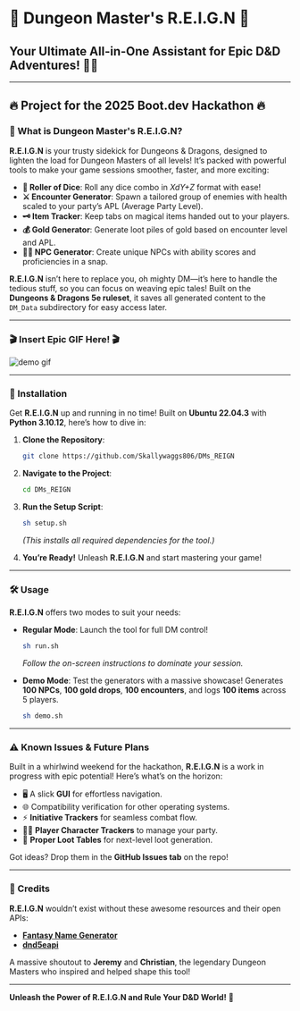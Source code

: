 # 🎲 **Dungeon Master's R.E.I.G.N** 🎲

## Your Ultimate All-in-One Assistant for Epic D&D Adventures! 🧙‍♂️

---

## 🔥 Project for the 2025 Boot.dev Hackathon 🔥

### 🌟 What is Dungeon Master's R.E.I.G.N?

**R.E.I.G.N** is your trusty sidekick for Dungeons & Dragons, designed to lighten the load for Dungeon Masters of all levels! It’s packed with powerful tools to make your game sessions smoother, faster, and more exciting:

- **🎲 Roller of Dice**: Roll any dice combo in *XdY+Z* format with ease!  
- **⚔️ Encounter Generator**: Spawn a tailored group of enemies with health scaled to your party’s APL (Average Party Level).  
- **🗝️ Item Tracker**: Keep tabs on magical items handed out to your players.  
- **💰 Gold Generator**: Generate loot piles of gold based on encounter level and APL.  
- **🧑‍🎤 NPC Generator**: Create unique NPCs with ability scores and proficiencies in a snap.  

**R.E.I.G.N** isn’t here to replace you, oh mighty DM—it’s here to handle the tedious stuff, so you can focus on weaving epic tales! Built on the **Dungeons & Dragons 5e ruleset**, it saves all generated content to the `DM_Data` subdirectory for easy access later.

---

### 🎬 Insert Epic GIF Here! 🎬
![demo gif](demo.gif)

---

### 🚀 Installation

Get **R.E.I.G.N** up and running in no time! Built on **Ubuntu 22.04.3** with **Python 3.10.12**, here’s how to dive in:

1. **Clone the Repository**:  
   ```bash
   git clone https://github.com/Skallywaggs806/DMs_REIGN
   ```

2. **Navigate to the Project**:  
   ```bash
   cd DMs_REIGN
   ```

3. **Run the Setup Script**:  
   ```bash
   sh setup.sh
   ```  
   *(This installs all required dependencies for the tool.)*

4. **You’re Ready!** Unleash **R.E.I.G.N** and start mastering your game!

---

### 🛠️ Usage

**R.E.I.G.N** offers two modes to suit your needs:

- **Regular Mode**: Launch the tool for full DM control!  
   ```bash
   sh run.sh
   ```  
   *Follow the on-screen instructions to dominate your session.*

- **Demo Mode**: Test the generators with a massive showcase! Generates **100 NPCs**, **100 gold drops**, **100 encounters**, and logs **100 items** across 5 players.  
   ```bash
   sh demo.sh
   ```

---

### ⚠️ Known Issues & Future Plans

Built in a whirlwind weekend for the hackathon, **R.E.I.G.N** is a work in progress with epic potential! Here’s what’s on the horizon:

- 🖥️ A slick **GUI** for effortless navigation.  
- 🌐 Compatibility verification for other operating systems.  
- ⚡ **Initiative Trackers** for seamless combat flow.  
- 🧙‍♀️ **Player Character Trackers** to manage your party.  
- 🎁 **Proper Loot Tables** for next-level loot generation.  

Got ideas? Drop them in the **GitHub Issues tab** on the repo!

---

### 🙌 Credits

**R.E.I.G.N** wouldn’t exist without these awesome resources and their open APIs:  

- **[Fantasy Name Generator](https://fantasyname.lukewh.com/)**  
- **[dnd5eapi](https://www.dnd5eapi.co/)**  

A massive shoutout to **Jeremy** and **Christian**, the legendary Dungeon Masters who inspired and helped shape this tool!

---

**Unleash the Power of R.E.I.G.N and Rule Your D&D World!** 🐉